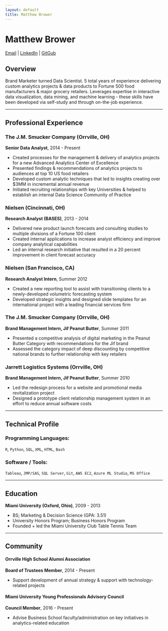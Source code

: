 ```yaml
---
layout: default
title: Matthew Brower
---
```

Matthew Brower
==================
<div id="webaddress">
<a href="mailto:matthew.a.brower@gmail.com">Email</a>
| <a href="https://www.linkedin.com/in/matthewabrower">LinkedIn</a>
| <a href="https://github.com/matthewbrower">GitGub</a>
</div>

## Overview
Brand Marketer turned Data Scientist.  5 total years of experience delivering custom analytics projects & data products to Fortune 500 food manufacturers & major grocery retailers.  Leverages expertise in interactive data visualization, data mining, and machine learning - these skills have been developed via self-study and through on-the-job experience. 
___

## Professional Experience

### The J.M. Smucker Company (Orrville, OH)
__Senior Data Analyst__, 2014 - Present

- Created processes for the management & delivery of analytics projects for a new Advanced Analytics Center of Excellence
- Presented findings & recommendations of analytics projects to audiences at top 10 US food retailers
- Developed custom analytic techniques that led to insights creating over $3MM in incremental annual revenue
- Initiated recruiting relationships with key Universities & helped to establish an internal Data Science Community of Practice

### Nielsen (Cincinnati, OH)
__Research Analyst (BASES)__, 2013 - 2014

- Delivered new product launch forecasts and consulting studies to multiple divisions of a Fortune 100 client
- Created internal applications to increase analyst efficiency and improve company analytical capabilities
- Led an internal research initiative that resulted in a 20 percent improvement in client forecast accuracy

### Nielsen (San Francisco, CA)
__Research Analyst Intern__, Summer 2012

- Created a new reporting tool to assist with transitioning clients to a newly-developed volumetric forecasting system
- Developed strategic insights and designed slide templates for an international project with a leading financial services firm

### The J.M. Smucker Company (Orrville, OH)
__Brand Management Intern, Jif Peanut Butter__, Summer 2011

- Presented a competitive analysis of digital marketing in the Peanut Butter Category with recommendations for the Jif brand
- Assessed the category impact of deep discounting by competitive national brands to further relationship with key retailers

### Jarrett Logistics Systems (Orrville, OH)
__Brand Management Intern, Jif Peanut Butter__, Summer 2010

- Led the redesign process for a website and promotional media revitalization project
- Designed a prototype client relationship management system in an effort to reduce annual software costs

___

## Technical Profile

### Programming Languages:

`R`, `Python`, `SQL`, `XML`, `HTML`, `Bash`

### Software / Tools:

`Tableau`, `JMP/SAS`, `SQL Server`, `Git`, `AWS EC2`, `Azure ML Studio`, `MS Office`

___

## Education
__Miami University (Oxford, Ohio)__, 2009 - 2013

- BS; Marketing & Decision Science (GPA: 3.51)
- University Honors Program; Business Honors Program
- Founded + led the Miami University Club Table Tennis Team

___

## Community
#### Orrville High School Alumni Association
__Board of Trustees Member__, 2014 - Present

- Support development of annual strategy & support with technology-related projects

#### Miami University Young Professionals Advisory Council
__Council Member__, 2016 - Present

- Advise Business School faculty/administration on key initiatives in analytics-related education

<!-- ### Footer

Last updated: July 2017 -->

